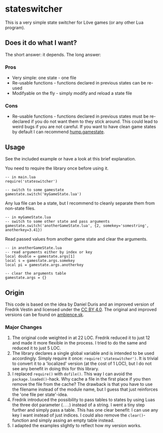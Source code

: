 # stateswitcher

This is a very simple state switcher for Löve games (or any other Lua program).


## Does it do what I want?

The short answer: it depends.
The long answer:


### Pros

- Very simple: one state - one file
- Re-usable functions - functions declared in previous states can be re-used
- Modifyable on the fly - simply modify and reload a state file


### Cons

- Re-usable functions - functions declared in previous states must be re-declared if you do not want them to they stick around. This could lead to weird bugs if you are not careful. If you want to have clean game states by default I can recommend [hump.gamestate](https://github.com/vrld/hump).


## Usage

See the included example or have a look at this brief explanation.

You need to require the library once before using it.
```
-- in main.lua
require('stateswitcher')

-- switch to some gamestate
gamestate.switch('myGameState.lua')
```


Any lua file can be a state, but I recommend to cleanly separate them from non-state files.
```
-- in myGameState.lua
-- switch to some other state and pass arguments
gamestate.switch('anotherGameState.lua', {2, somekey='somestring', anotherkey=3.41})
```

Read passed values from another game state and clear the arguments.
```
-- in anotherGameState.lua
-- read arguments either by index or key
local double = gamestate.args[1]
local s = gamestate.args.somekey
local pi = gamestate.args.anotherkey

-- clear the arguments table
gamestate.args = {}
```

## Origin

This code is based on the idea by Daniel Duris and an improved version of Fredrik Vestin and licensed under the [CC BY 4.0](https://creativecommons.org/licenses/by/4.0/).
The original and improved versions can be found on [ambience.sk](http://www.ambience.sk/love2d-a-state-switcher-class-lua/).


### Major Changes 

1. The original code weighted in at 22 LOC. Fredrik reduced it to just 12 and made it more flexible in the process. I tried to do the same and reduced it to just 5 LOC.
2. The library declares a single global variable and is intended to be used accordingly. Simply require it once: `require('stateswitcher')`. It is trivial to convert it to a 'localized' version (at the cost of 1 LOC), but I do not see any benefit in doing this for this library.
3. I replaced `require()` with `dofile()`. This way I can avoid the `package.loaded()`-hack. Why cache a file in the first place if you then remove the file from the cache? The drawback is that you have to use the filename instead of the module name, but I guess that just reinforces the 'one file per state'-idea.
4. Fredrik introduced the possibility to pass tables to states by using Luas the three dot parameter (`...`) instead of a string. I went a tiny step further and simply pass a table. This has one clear benefit: I can use any key I want instead of just indices. I could also remove the `clear()`-function and simply assing an empty table instead.
5. I adapted the examples slightly to reflect how my version works.
